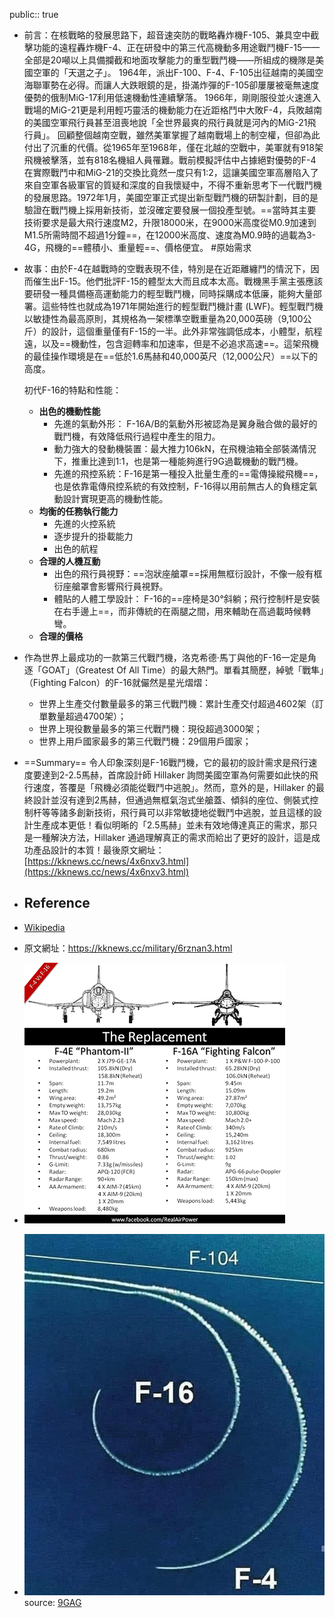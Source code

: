 public:: true

- 前言：在核戰略的發展思路下，超音速突防的戰略轟炸機F-105、兼具空中截擊功能的遠程轟炸機F-4、正在研發中的第三代高機動多用途戰鬥機F-15——全部是20噸以上具備攔截和地面攻擊能力的重型戰鬥機——所組成的機隊是美國空軍的「天選之子」。
  1964年，派出F-100、F-4、F-105出征越南的美國空海聯軍勢在必得。而讓人大跌眼鏡的是，掛滿炸彈的F-105卻屢屢被毫無速度優勢的俄制MiG-17利用低速機動性連續擊落。
  1966年，剛剛服役並火速進入戰場的MiG-21更是利用輕巧靈活的機動能力在近距格鬥中大敗F-4，兵敗越南的美國空軍飛行員甚至沮喪地說「全世界最爽的飛行員就是河內的MiG-21飛行員」。
  回顧整個越南空戰，雖然美軍掌握了越南戰場上的制空權，但卻為此付出了沉重的代價。從1965年至1968年，僅在北越的空戰中，美軍就有918架飛機被擊落，並有818名機組人員罹難。戰前模擬評估中占據絕對優勢的F-4在實際戰鬥中和MiG-21的交換比竟然一度只有1:2，這讓美國空軍高層陷入了來自空軍各級軍官的質疑和深度的自我懷疑中，不得不重新思考下一代戰鬥機的發展思路。1972年1月，美國空軍正式提出新型戰鬥機的研製計劃，目的是驗證在戰鬥機上採用新技術，並沒確定要發展一個投產型號。==當時其主要技術要求是最大飛行速度M2，升限18000米，在9000米高度從M0.9加速到M1.5所需時間不超過1分鐘==，在12000米高度、速度為M0.9時的過載為3-4G，飛機的==體積小、重量輕==、價格便宜。 #原始需求
- 故事：由於F-4在越戰時的空戰表現不佳，特別是在近距離纏鬥的情況下，因而催生出F-15。他們批評F-15的體型太大而且成本太高。戰機黑手黨主張應該要研發一種具備極高運動能力的輕型戰鬥機，同時採購成本低廉，能夠大量部署。這些特性也就成為1971年開始進行的輕型戰鬥機計畫 (LWF)。輕型戰鬥機以敏捷性為最高原則，其規格為一架標準空戰重量為20,000英磅（9,100公斤）的設計，這個重量僅有F-15的一半。此外非常強調低成本，小體型，航程遠，以及==機動性，包含迴轉率和加速率，但是不必追求高速==。這架飛機的最佳操作環境是在==低於1.6馬赫和40,000英尺（12,000公尺）==以下的高度。
  
  初代F-16的特點和性能：
  * __出色的機動性能__
    * 先進的氣動外形： F-16A/B的氣動外形被認為是翼身融合做的最好的戰鬥機，有效降低飛行過程中產生的阻力。
    * 動力強大的發動機裝置：最大推力106kN，在飛機油箱全部裝滿情況下，推重比達到1:1，也是第一種能夠進行9G過載機動的戰鬥機。
    * 先進的飛控系統：F-16是第一種投入批量生產的==電傳操縱飛機==，也是依靠電傳飛控系統的有效控制，F-16得以用前無古人的負穩定氣動設計實現更高的機動性能。
  * __均衡的任務執行能力__
    * 先進的火控系統
    * 逐步提升的掛載能力
    * 出色的航程
  * __合理的人機互動__
    * 出色的飛行員視野：==泡狀座艙罩==採用無框衍設計，不像一般有框衍座艙罩會影響飛行員視野。
    * 體貼的人體工學設計： F-16的==座椅是30°斜躺；飛行控制杆是安裝在右手邊上==，而非傳統的在兩腿之間，用來輔助在高過載時候轉彎。
  * __合理的價格__
- 作為世界上最成功的一款第三代戰鬥機，洛克希德·馬丁與他的F-16一定是角逐「GOAT」（Greatest Of All Time）的最大熱門。單看其簡歷，綽號「戰隼」（Fighting Falcon）的F-16就儼然是星光熠熠：
  * 世界上生產交付數量最多的第三代戰鬥機：累計生產交付超過4602架（訂單數量超過4700架）；
  * 世界上現役數量最多的第三代戰鬥機：現役超過3000架；
  * 世界上用戶國家最多的第三代戰鬥機：29個用戶國家；
- ==Summary==
  令人印象深刻是F-16戰鬥機，它的最初的設計需求是飛行速度要達到2-2.5馬赫，首席設計師 Hillaker 詢問美國空軍為何需要如此快的飛行速度，答覆是「飛機必須能從戰鬥中逃脫」。然而，意外的是，Hillaker 的最終設計並沒有達到2馬赫，但通過無框氣泡式坐艙蓋、傾斜的座位、側裝式控制杆等等諸多創新技術，飛行員可以非常敏捷地從戰鬥中逃脫，並且這樣的設計生產成本更低！看似明晰的「2.5馬赫」並未有效地傳達真正的需求，那只是一種解決方法，Hillaker 通過理解真正的需求而給出了更好的設計，這是成功產品設計的本質！最後原文網址：[https://kknews.cc/news/4x6nxv3.html](https://kknews.cc/news/4x6nxv3.html)
- ## Reference
- [Wikipedia](https://zh.m.wikipedia.org/zh-hant/F-16%E6%88%B0%E9%9A%BC%E6%88%B0%E9%AC%A5%E6%A9%9F)
- 原文網址：https://kknews.cc/military/6rznan3.html
- ![image.png](../assets/image_1653450718428_0.png)
- ![image.png](../assets/image_1653449580955_0.png) 
  source: [9GAG](https://9gag.com/gag/aoPje42)